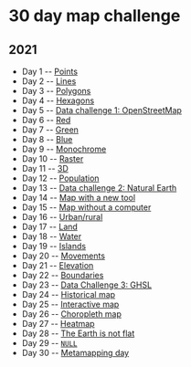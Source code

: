 # 30 day map challenge

## 2021

- Day 1 -- [Points](2021/01)
- Day 2 -- [Lines](2021/02)
- Day 3 -- [Polygons](2021/03)
- Day 4 -- [Hexagons](2021/04)
- Day 5 -- [Data challenge 1: OpenStreetMap](2021/05)
- Day 6 -- [Red](2021/06)
- Day 7 -- [Green](2021/07)
- Day 8 -- [Blue](2021/08)
- Day 9 -- [Monochrome](2021/09)
- Day 10 -- [Raster](2021/10)
- Day 11 -- [3D](2021/11)
- Day 12 -- [Population](2021/12)
- Day 13 -- [Data challenge 2: Natural Earth](2021/13)
- Day 14 -- [Map with a new tool](https://observablehq.com/@xoolive/disputed-territories)
- Day 15 -- [Map without a computer](2021/15)
- Day 16 -- [Urban/rural](2021/16)
- Day 17 -- [Land](2021/17)
- Day 18 -- [Water](2021/18)
- Day 19 -- [Islands](2021/19)
- Day 20 -- [Movements](2021/20)
- Day 21 -- [Elevation](2021/21)
- Day 22 -- [Boundaries](2021/22)
- Day 23 -- [Data Challenge 3: GHSL](2021/23)
- Day 24 -- [Historical map](2021/24)
- Day 25 -- [Interactive map](2021/25)
- Day 26 -- [Choropleth map](2021/26)
- Day 27 -- [Heatmap](2021/27)
- Day 28 -- [The Earth is not flat](2021/27)
- Day 29 -- [`NULL`](2021/28)
- Day 30 -- [Metamapping day](2021/30)
